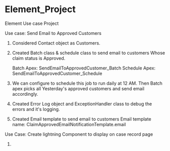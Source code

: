 # Element_Project
Element Use case Project

Use case: Send Email to Approved Customers

   1. Considered Contact object as Customers.
   2. Created Batch class & schedule class to send email to customers Whose claim status is Approved.
    
       Batch Apex: SendEmailToApprovedCustomer_Batch
       Schedule Apex: SendEmailToApprovedCustomer_Schedule
   3. We can configure to schedule this job to run daily at 12 AM. Then Batch apex picks all Yesterday's approved customers         and send email accordingly.
   4. Created Error Log object and ExceptionHandler class to debug the errors and it's logging.
   5. Created Email template to send email to customers
       Email template name: ClaimApprovedEmailNotificationTemplate.email
       
Use Case: Create lightning Component to display on case record page

   1. 
